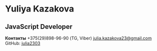 # Yuliya Kazakova
## JavaScript Developer

**Контакты**
+375(29)898-96-90 (TG, Viber)
julia.kazakova23@gmail.com
GitHub: [julia2303](https://github.com/Julia2303)